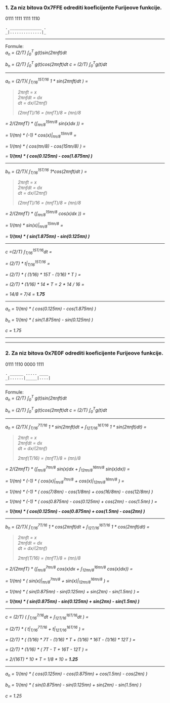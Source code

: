 ### 1. Za niz bitova 0x7FFE odrediti koeficijente Furijeove funkcije.

0111 1111 1111 1110

```
. ______________ .
_|..............|_ 

```
---

Formule:  
<var>
    a<sub>n</sub> = (2/T) &int;<sub>0</sub><sup>T</sup> g(t)sin(2&pi;nft)dt
</var>

<var>
    b<sub>n</sub> = (2/T) &int;<sub>0</sub><sup>T</sup> g(t)cos(2&pi;nft)dt
</var>

<var>
    c = (2/T) &int;<sub>0</sub><sup>T</sup>g(t)dt
</var>

---

<var>

a<sub>n</sub> =
(2/T)( &int;<sub>T/16</sub><sup>15T/16</sup> 1 * sin(2&pi;nft)dt ) =

> 2&pi;nft = x  
> 2&pi;nfdt = dx  
> dt = dx/(2&pi;nf)  
> 
> (2&pi;nfT)/16 = (&pi;nfT)/8 = (&pi;n)/8

= 2/(2&pi;nfT) * (&int;<sub>&pi;n/8</sub><sup>15&pi;n/8</sup> sin(x)dx )) =

= 1/(&pi;n) * (-1) * cos(x)|<sub>&pi;n/8</sub><sup>15&pi;n/8</sup> =

= 1/(&pi;n) * ( cos(&pi;n/8) - cos(15&pi;n/8) ) =

= **1/(&pi;n) * ( cos(0.125&pi;n) - cos(1.875&pi;n) )**

</var>

---

<var>

b<sub>n</sub> =
(2/T)( &int;<sub>T/16</sub><sup>15T/16</sup> 1*cos(2&pi;nft)dt ) =

> 2&pi;nft = x  
> 2&pi;nfdt = dx  
> dt = dx/(2&pi;nf)  
> 
> (2&pi;nfT)/16 = (&pi;nfT)/8 = (&pi;n)/8

= 2/(2&pi;nfT) * (&int;<sub>&pi;n/8</sub><sup>15&pi;n/8</sup> cos(x)dx )) =

= 1/(&pi;n) * sin(x)|<sub>&pi;n/8</sub><sup>15&pi;n/8</sup> =

= **1/(&pi;n) * ( sin(1.875&pi;n) - sin(0.125&pi;n) )**

</var>

---

<var>

c =(2/T) &int;<sub>T/16</sub><sup>15T/16</sup>dt =

= (2/T) * t|<sub>T/16</sub><sup>15T/16</sup> =

= (2/T) * ( (1/16) * 15T - (1/16) * T ) =

= (2/T) * (1/16) * 14 * T = 2 * 14 / 16 =

= 14/8 = 7/4 = **1.75**

</var>

---

<var>

a<sub>n</sub> = 1/(&pi;n) * ( cos(0.125&pi;n) - cos(1.875&pi;n) )

b<sub>n</sub> = 1/(&pi;n) * ( sin(1.875&pi;n) - sin(0.125&pi;n) )

c = 1.75

</var>

---

---


### 2. Za niz bitova 0x7E0F odrediti koeficijente Furijeove funkcije.

0111 1110 0000 1111

```
. ______ ..... ____
_|......|_____|....|
```

---
Formule:  
<var>
    a<sub>n</sub> = (2/T) &int;<sub>0</sub><sup>T</sup> g(t)sin(2&pi;nft)dt
</var>

<var>
    b<sub>n</sub> = (2/T) &int;<sub>0</sub><sup>T</sup> g(t)cos(2&pi;nft)dt
</var>

<var>
    c = (2/T) &int;<sub>0</sub><sup>T</sup>g(t)dt
</var>

---

<var>

a<sub>n</sub> =
(2/T)( &int;<sub>T/16</sub><sup>7T/16</sup> 1 * sin(2&pi;nft)dt + &int;<sub>12T/16</sub><sup>16T/16</sup> 1 * sin(2&pi;nft)dt) =

> 2&pi;nft = x  
> 2&pi;nfdt = dx  
> dt = dx/(2&pi;nf)  
> 
> 2&pi;nf(T/16) = (&pi;nfT)/8 = (&pi;n)/8

= 2/(2&pi;nfT) * (&int;<sub>&pi;n/8</sub><sup>7&pi;n/8</sup> sin(x)dx + &int;<sub>12&pi;n/8</sub><sup>16&pi;n/8</sup> sin(x)dx)) =

= 1/(&pi;n) * (-1) * ( cos(x)|<sub>&pi;n/8</sub><sup>7&pi;n/8</sup> + cos(x)|<sub>12&pi;n/8</sub><sup>16&pi;n/8</sup> ) =

= 1/(&pi;n) * (-1) * ( cos(7/8&pi;n) - cos(1/8&pi;n) + cos(16/8&pi;n) - cos(12/8&pi;n) ) 

= 1/(&pi;n) * (-1) * ( cos(0.875&pi;n) - cos(0.125&pi;n) + cos(2&pi;n) - cos(1.5&pi;n) ) = 

= **1/(&pi;n) * ( cos(0.125&pi;n) - cos(0.875&pi;n) + cos(1.5&pi;n) - cos(2&pi;n) )**

</var>

---

<var>

b<sub>n</sub> =
(2/T)( &int;<sub>T/16</sub><sup>7T/16</sup> 1 * cos(2&pi;nft)dt + &int;<sub>12T/16</sub><sup>16T/16</sup> 1 * cos(2&pi;nft)dt) =

> 2&pi;nft = x  
> 2&pi;nfdt = dx  
> dt = dx/(2&pi;nf)  
> 
> 2&pi;nf(T/16) = (&pi;nfT)/8 = (&pi;n)/8

= 2/(2&pi;nfT) * (&int;<sub>&pi;n/8</sub><sup>7&pi;n/8</sup> cos(x)dx + &int;<sub>12&pi;n/8</sub><sup>16&pi;n/8</sup> cos(x)dx)) =

= 1/(&pi;n) * ( sin(x)|<sub>&pi;n/8</sub><sup>7&pi;n/8</sup> + sin(x)|<sub>12&pi;n/8</sub><sup>16&pi;n/8</sup> ) =

= 1/(&pi;n) * ( sin(0.875&pi;n) - sin(0.125&pi;n) + sin(2&pi;n) - sin(1.5&pi;n) ) = 

= **1/(&pi;n) * ( sin(0.875&pi;n) - sin(0.125&pi;n) + sin(2&pi;n) - sin(1.5&pi;n) )** 

</var>

---

<var>

c = (2/T) ( &int;<sub>T/16</sub><sup>7/16</sup>dt + &int;<sub>12T/16</sub><sup>16T/16</sup>dt ) =

= (2/T) * ( t|<sub>T/16</sub><sup>7T/16</sup> + t|<sub>12T/16</sub><sup>16T/16</sup> ) =

= (2/T) * ( (1/16) * 7T - (1/16) * T + (1/16) * 16T - (1/16) * 12T ) =

= (2/T) * (1/16) * ( 7T - T + 16T - 12T ) =

= 2/(16T) * 10 * T = 1/8 * 10 = **1.25**

</var>

---

<var>

a<sub>n</sub> = 1/(&pi;n) * ( cos(0.125&pi;n) - cos(0.875&pi;n) + cos(1.5&pi;n) - cos(2&pi;n) )

b<sub>n</sub> =  1/(&pi;n) * ( sin(0.875&pi;n) - sin(0.125&pi;n) + sin(2&pi;n) - sin(1.5&pi;n) )

c = 1.25

</var>